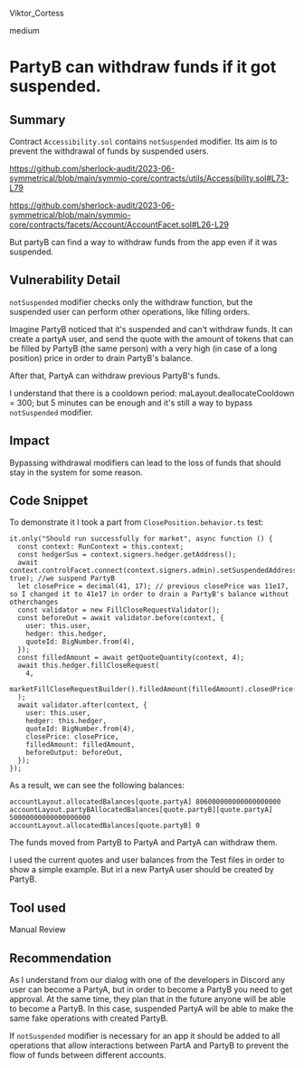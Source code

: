 Viktor_Cortess

medium

# PartyB can withdraw funds if it got suspended.

## Summary

Contract `Accessibility.sol` contains `notSuspended` modifier. Its aim is to prevent the withdrawal of funds by suspended users.

https://github.com/sherlock-audit/2023-06-symmetrical/blob/main/symmio-core/contracts/utils/Accessibility.sol#L73-L79

https://github.com/sherlock-audit/2023-06-symmetrical/blob/main/symmio-core/contracts/facets/Account/AccountFacet.sol#L26-L29

But partyB can find a way to withdraw funds from the app even if it was suspended.

## Vulnerability Detail

`notSuspended` modifier checks only the withdraw function, but the suspended user can perform other operations, like filling orders.

Imagine PartyB noticed that it's suspended and can't withdraw funds. It can create a partyA user, and send the quote with the amount of tokens that can be filled by PartyB (the same person) with a very high (in case of a long position) price in order to drain PartyB's balance. 

After that, PartyA can withdraw previous PartyB's funds.

I understand that there is a cooldown period:  maLayout.deallocateCooldown = 300; but 5 minutes can be enough and it's still a way to bypass `notSuspended` modifier.


## Impact

Bypassing withdrawal modifiers can lead to the loss of funds that should stay in the system for some reason.

## Code Snippet

To demonstrate it I took a part from `ClosePosition.behavior.ts` test: 

    it.only("Should run successfully for market", async function () {
      const context: RunContext = this.context;
      const hedgerSus = context.signers.hedger.getAddress();
      await context.controlFacet.connect(context.signers.admin).setSuspendedAddress(hedgerSus, true); //we suspend PartyB
      let closePrice = decimal(41, 17); // previous closePrice was 11e17, so I changed it to 41e17 in order to drain a PartyB's balance without otherchanges
      const validator = new FillCloseRequestValidator();
      const beforeOut = await validator.before(context, {
        user: this.user,
        hedger: this.hedger,
        quoteId: BigNumber.from(4),
      });
      const filledAmount = await getQuoteQuantity(context, 4);
      await this.hedger.fillCloseRequest(
        4,
        marketFillCloseRequestBuilder().filledAmount(filledAmount).closedPrice(closePrice).build(),
      );
      await validator.after(context, {
        user: this.user,
        hedger: this.hedger,
        quoteId: BigNumber.from(4),
        closePrice: closePrice,
        filledAmount: filledAmount,
        beforeOutput: beforeOut,
      });
    });

As a result, we can see the following balances: 

    accountLayout.allocatedBalances[quote.partyA] 806000000000000000000
    accountLayout.partyBAllocatedBalances[quote.partyB][quote.partyA] 50000000000000000000
    accountLayout.allocatedBalances[quote.partyB] 0

The funds moved from PartyB to PartyA and PartyA can withdraw them.

I used the current quotes and user balances from the Test files in order to show a simple example. But irl a new PartyA user should be created by PartyB.

## Tool used

Manual Review

## Recommendation

As I understand from our dialog with one of the developers in Discord any user can become a PartyA, but in order to become a PartyB you need to get approval. At the same time, they plan that in the future anyone will be able to become a PartyB. In this case, suspended PartyA will be able to make the same fake operations with created PartyB.

If `notSuspended` modifier is necessary for an app it should be added to all operations that allow interactions between PartA and PartyB to prevent the flow of funds between different accounts.
 

